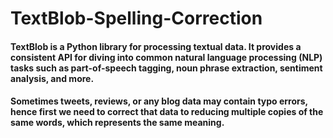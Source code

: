 # TextBlob-Spelling-Correction

#### TextBlob is a Python library for processing textual data. It provides a consistent API for diving into common natural language processing (NLP) tasks such as part-of-speech tagging, noun phrase extraction, sentiment analysis, and more.

#### Sometimes tweets, reviews, or any blog data may contain typo errors, hence first we need to correct that data to reducing multiple copies of the same words, which represents the same meaning.
